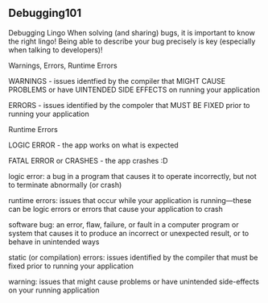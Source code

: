## Debugging101

Debugging Lingo
When solving (and sharing) bugs, it is important to know the right lingo! Being able to describe your bug precisely is key (especially when talking to developers)!

Warnings, Errors, Runtime Errors

WARNINGS - issues identfied by the compiler that MIGHT CAUSE PROBLEMS or have UINTENDED SIDE EFFECTS on running your application

ERRORS - issues identified by the compoler that MUST BE FIXED prior to running your application

Runtime Errors

LOGIC ERROR - the app works on what is expected

FATAL ERROR or CRASHES - the app crashes :D 

logic error: a bug in a program that causes it to operate incorrectly, but not to terminate abnormally (or crash)

runtime errors: issues that occur while your application is running—these can be logic errors or errors that cause your application to crash

software bug: an error, flaw, failure, or fault in a computer program or system that causes it to produce an incorrect or unexpected result, or to behave in unintended ways

static (or compilation) errors: issues identified by the compiler that must be fixed prior to running your application

warning: issues that might cause problems or have unintended side-effects on your running application
